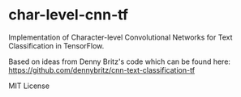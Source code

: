 # char-level-cnn-tf
Implementation of Character-level Convolutional Networks for Text Classification in TensorFlow.

Based on ideas from Denny Britz's code which can be found here: https://github.com/dennybritz/cnn-text-classification-tf

MIT License

